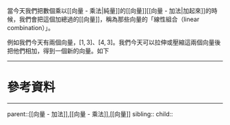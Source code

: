 當今天我們把數個乘以[[向量 - 乘法|純量]]的[[向量]][[向量 - 加法|加起來]]的時候，我們會把這個加總過的[[向量]]，稱為那些向量的「線性組合（linear combination）」。

例如我們今天有兩個向量，$[1,3]$、$[4,3]$。我們今天可以拉伸或壓縮這兩個向量後把他們相加，得到一個新的向量。如下
- - -
# 參考資料

- - -
parent::[[向量 - 加法]],[[向量 - 乘法]],[[向量]]
sibling::
child::